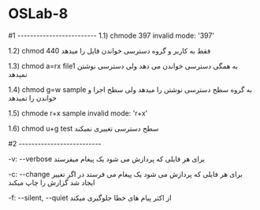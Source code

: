 # OSLab-8

#1 -------------------------
1.1)
chmode 397 
invalid mode: '397'

1.2)
chmod 440
فقط به کاربر و گروه دسترسی خواندن فایل را میدهد

1.3)
chmod a=rx file1
به همگی دسترسی خواندن می دهد ولی دسترسی نوشتن نمیدهد

1.4)
chmod g=w sample
به گروه سطح دسترسی نوشتن را میدهد ولی سطح اجرا و خواندن را نمیدهد

1.5)
chmode r+x sample 
invalid mode: 'r+x'

1.6)
chmod u+g test
سطح دسترسی تغییری نمیکند

#2 --------------------------

-v: --verbose 
برای هر فایلی که پردازش می شود یک پیغام میفرستد

-c: --change 
برای هر فایلی که پردازش می شود یک پیغام می فرستد در اگر تغییر ایجاد شد گزارش را چاپ میکند

-f: --silent, --quiet
از اکثر پیام های خطا جلوگیری میکند 
